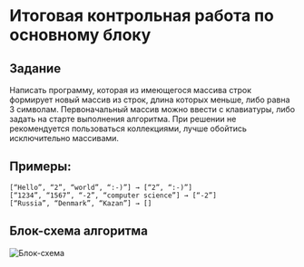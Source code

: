 # Итоговая контрольная работа по основному блоку
## Задание
Написать программу, которая из имеющегося массива строк формирует новый массив из строк, длина которых меньше, либо равна 3 cимволам. Первоначальный массив можно ввести с клавиатуры, либо задать на старте выполнения алгоритма. При решении не рекомендуется пользоваться коллекциями, лучше обойтись исключительно массивами.

## Примеры:
```
[“Hello”, “2”, “world”, “:-)”] → [“2”, “:-)”]
[“1234”, “1567”, “-2”, “computer science”] → [“-2”]
[“Russia”, “Denmark”, “Kazan”] → []
```
## Блок-схема алгоритма
![Блок-схема](Task.png)